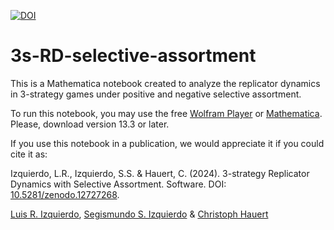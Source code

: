 [![DOI](https://zenodo.org/badge/DOI/10.5281/zenodo.12727268.svg)](https://doi.org/10.5281/zenodo.12727268)

# 3s-RD-selective-assortment

This is a Mathematica notebook created to analyze the replicator dynamics in 3-strategy games under positive and negative selective assortment.

To run this notebook, you may use the free [Wolfram Player](https://www.wolfram.com/player/) or [Mathematica](https://www.wolfram.com/mathematica/). Please, download version 13.3 or later.

If you use this notebook in a publication, we would appreciate it if you could cite it as:

Izquierdo, L.R., Izquierdo, S.S. & Hauert, C. (2024). 3-strategy Replicator Dynamics with Selective Assortment. Software. DOI: [10.5281/zenodo.12727268](https://doi.org/10.5281/zenodo.12727268). 

[Luis R. Izquierdo](http://luis.izqui.org), [Segismundo S. Izquierdo](http://segis.izqui.org) & [Christoph Hauert](https://personal.math.ubc.ca/~hauert/)
